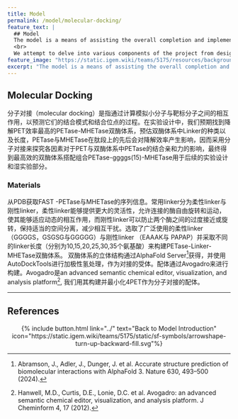 ```yaml
---
title: Model
permalink: /model/molecular-docking/
feature_text: |
  ## Model
  The model is a means of assisting the overall completion and implementation of a project through computational methods.
  <br>
  We attempt to delve into various components of the project from design to implementation for model construction and computation.
feature_image: "https://static.igem.wiki/teams/5175/resources/background/bg-model.jpg"
excerpt: "The model is a means of assisting the overall completion and implementation of a project through computational methods."
---
```


## Molecular Docking

分子对接（molecular docking）是指通过计算模拟小分子与靶标分子之间的相互作用，以预测它们的结合模式和结合位点的过程。在实验设计中，我们预期找到降解PET效率最高的PETase-MHETase双酶体系，预估双酶体系中Linker的种类以及长度，PETase与MHETase在肽段上的先后会对降解效率产生影响，因而采用分子对接来探究各因素对于PET与双酶体系中PETase的结合亲和力的影响，最终得到最高效的双酶体系搭配组合PETase-ggggs(15)-MHETase用于后续的实验设计和湿实验部分。

### Materials

从PDB获取FAST -PETase与MHETase的序列信息。常用linker分为柔性linker与刚性linker，柔性linker能够提供更大的灵活性，允许连接的酶自由旋转和运动，使其能够适应动态的相互作用，而刚性linker可以防止两个酶之间的过度接近或旋转，保持适当的空间分离，减少相互干扰。选取了广泛使用的柔性linker（GGGGS，GSGSG与GGGGG）与刚性linker （EAAAK与 PAPAP）并采取不同的linker长度（分别为10,15,20,25,30,35个氨基酸）来构建PETase-Linker-MHETase双酶体系。
双酶体系的立体结构通过AlphaFold Server[^1]获得，并使用AutoDockTools进行加极性氢处理，作为对接的受体。配体通过Avogadro来进行构建。Avogadro是an advanced semantic chemical editor, visualization, and analysis platform[^2], 我们用其构建并最小化4PET作为分子对接的配体。


---

## References

[^1]: Abramson, J., Adler, J., Dunger, J. et al. Accurate structure prediction of biomolecular interactions with AlphaFold 3. Nature 630, 493–500 (2024).
[^2]: Hanwell, M.D., Curtis, D.E., Lonie, D.C. et al. Avogadro: an advanced semantic chemical editor, visualization, and analysis platform. J Cheminform 4, 17 (2012). 

<center>{% include button.html link="../" text="Back to Model Introduction"  icon="https://static.igem.wiki/teams/5175/static/sf-symbols/arrowshape-turn-up-backward-fill.svg"%}</center>

